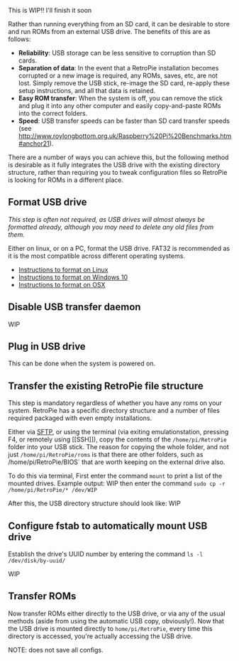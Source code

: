 This is WIP!! I'll finish it soon

Rather than running everything from an SD card, it can be desirable to store and run ROMs from an external USB drive. The benefits of this are as follows:
* **Reliability**: USB storage can be less sensitive to corruption than SD cards.
* **Separation of data**: In the event that a RetroPie installation becomes corrupted or a new image is required, any ROMs, saves, etc, are not lost. Simply remove the USB stick, re-image the SD card, re-apply these setup instructions, and all that data is retained.
* **Easy ROM transfer**: When the system is off, you can remove the stick and plug it into any other computer and easily copy-and-paste ROMs into the correct folders.
* **Speed**: USB transfer speeds can be faster than SD card transfer speeds (see http://www.roylongbottom.org.uk/Raspberry%20Pi%20Benchmarks.htm#anchor21).

There are a number of ways you can achieve this, but the following method is desirable as it fully integrates the USB drive with the existing directory structure, rather than requiring you to tweak configuration files so RetroPie is looking for ROMs in a different place.

## Format USB drive
_This step is often not required, as USB drives will almost always be formatted already, although you may need to delete any old files from them._

Either on linux, or on a PC, format the USB drive. FAT32 is recommended as it is the most compatible across different operating systems.
* [Instructions to format on Linux](https://ksearch.wordpress.com/2010/09/29/format-usb-in-linux/)
* [Instructions to format on Windows 10](http://answers.microsoft.com/en-us/windows/forum/windows_10-files/formatting-usb-drive-to-fat32-file-in-windows-10/5d50af44-9dc0-4024-bfec-2e095bb22caf)
* [Instructions to format on OSX](http://qsee.custhelp.com/app/answers/detail/a_id/2560/~/mac%3A-how-to-format-a-flash-drive-to-fat32-in-mac-os-x)

## Disable USB transfer daemon
WIP

## Plug in USB drive
This can be done when the system is powered on.

## Transfer the existing RetroPie file structure
This step is mandatory regardless of whether you have any roms on your system. RetroPie has a specific directory structure and a number of files required packaged with even empty installations.

Either via [SFTP](Transferring-Roms#sftp-needs-an-active-internet-connection), or using the terminal (via exiting emulationstation, pressing F4, or remotely using [[SSH]]), copy the contents of the `/home/pi/RetroPie` folder into your USB stick. The reason for copying the whole folder, and not just `/home/pi/RetroPie/roms` is that there are other folders, such as /home/pi/RetroPie/BIOS` that are worth keeping on the external drive also.

To do this via terminal, First enter the command `mount` to print a list of the mounted drives. Example output:
WIP
then enter the command `sudo cp -r /home/pi/RetroPie/* /dev/WIP`

After this, the USB directory structure should look like:
WIP

## Configure fstab to automatically mount USB drive
Establish the drive's UUID number by entering the command `ls -l /dev/disk/by-uuid/`

WIP

## Transfer ROMs
Now transfer ROMs either directly to the USB drive, or via any of the usual methods (aside from using the automatic USB copy, obviously!). Now that the USB drive is mounted directly to `home/pi/RetroPie`, every time this directory is accessed, you're actually accessing the USB drive.

NOTE: does not save all configs.